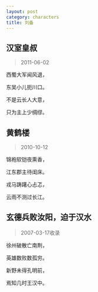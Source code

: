 ```yaml
---
layout: post
category: characters
title: 刘备
---
```


## 汉室皇叔 ##

> 2011-06-02

西蜀大军闻风退，

东吴小儿扼川口。

不是云长人大意，

只为主上少绸缪。

## 黄鹤楼 ##

> 2010-10-12

锦袍软铠夜熏香， 

江东郡主待闺床。 

戎马踌躇心忐忑，
 
云雨不测过长江。

## 玄德兵败汝阳，迫于汉水 ##

> 2007-03-17收录

徐州破散亡南荆，

英雄数败数孤穷。

新野未得孔明前，

焉知几时王汉中。